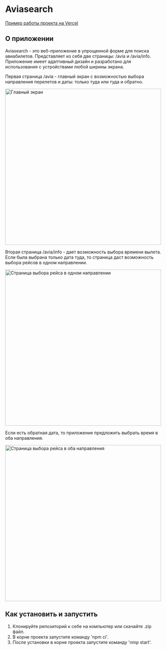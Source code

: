 # Aviasearch
[Пример работы проекта на Vercel](https://aviasearch.vercel.app/)


## О приложении
Aviasearch - это веб-приложение в упрощенной форме для поиска авиабилетов. Представляет из себя две страницы: /avia и /avia/info. Приложение имеет адаптивный дизайн и разработано для использования с устройствами любой ширины экрана.


Первая страница /avia - главный экран с возможностью выбора направления перелетов и даты: только туда или туда и обратно.

<img width="500" alt="Главный экран" src="https://github.com/georgy-p/Aviasearch/assets/81578359/1ba9b2fc-74cf-49f3-a6cf-2bbe18149869">

Вторая страница /avia/info - дает возможность выбора времени вылета. Если была выбрана только дата туда, то страница даст возможность выбора рейсов в одном направлении. 

<img width="500" alt="Страница выбора рейса в одном направлении" src="https://github.com/georgy-p/Aviasearch/assets/81578359/ae975a07-9417-4328-aac3-8b8a3cee9e59">

Если есть обратная дата, то приложение предложить выбрать время в оба направления.

<img width="500" alt="Страница выбора рейса в оба направления" src="https://github.com/georgy-p/Aviasearch/assets/81578359/264e635f-a7d9-4a3f-b46a-4b614fbe7a47">

## Как установить и запустить
1. Клонируйте репозиторий к себе на компьютер или скачайте .zip файл.
2. В корне проекта запустите команду 'npm ci'.
3. После установки в корне проекта запустите команду 'nmp start'.
